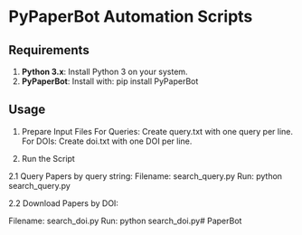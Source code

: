 # PyPaperBot Automation Scripts

## Requirements

1. **Python 3.x**: Install Python 3 on your system.
2. **PyPaperBot**: Install with: pip install PyPaperBot

## Usage

1. Prepare Input Files
For Queries: Create query.txt with one query per line.
For DOIs: Create doi.txt with one DOI per line.

2. Run the Script

2.1 Query Papers by query string:
Filename: search_query.py
Run: python search_query.py

2.2 Download Papers by DOI:

Filename: search_doi.py
Run: python search_doi.py#   P a p e r B o t 
 
 
